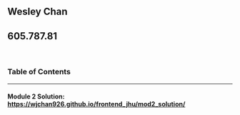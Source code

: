 ## Wesley Chan
## 605.787.81

<br/>



### Table of Contents
___
#### Module 2 Solution: https://wjchan926.github.io/frontend_jhu/mod2_solution/
